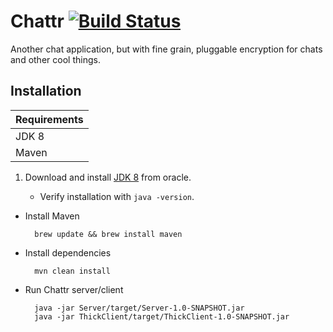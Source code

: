 # Chattr [![Build Status](https://travis-ci.org/romejoe/Chattr.svg?branch=master)](https://travis-ci.org/romejoe/Chattr)

Another chat application, but with fine grain, pluggable encryption for chats and other cool things. 

## Installation

| Requirements |
| ------------ |
| JDK 8        |
| Maven        |

1. Download and install [JDK 8](http://www.oracle.com/technetwork/java/javase/downloads/jdk8-downloads-2133151.html) from oracle.
  
	- Verify installation with `java -version`.
  
- Install Maven

		brew update && brew install maven 

- Install dependencies

		mvn clean install

- Run Chattr server/client

		java -jar Server/target/Server-1.0-SNAPSHOT.jar
		java -jar ThickClient/target/ThickClient-1.0-SNAPSHOT.jar
